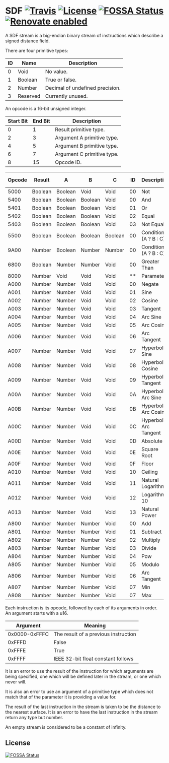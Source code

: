 # SDF [![Travis](https://img.shields.io/travis/jameswilddev/sdf.svg)](https://travis-ci.org/jameswilddev/sdf) [![License](https://img.shields.io/github/license/jameswilddev/sdf.svg)](https://github.com/jameswilddev/sdf/blob/master/license) [![FOSSA Status](https://app.fossa.io/api/projects/git%2Bgithub.com%2Fjameswilddev%2Fsdf.svg?type=shield)](https://app.fossa.io/projects/git%2Bgithub.com%2Fjameswilddev%2Fsdf?ref=badge_shield) [![Renovate enabled](https://img.shields.io/badge/renovate-enabled-brightgreen.svg)](https://renovatebot.com/)

A SDF stream is a big-endian binary stream of instructions which describe a
signed distance field.

There are four primitive types:

| ID | Name     | Description                     |
| -- | -------- | ------------------------------- |
| 0  | Void     | No value.                       |
| 1  | Boolean  | True or false.                  |
| 2  | Number   | Decimal of undefined precision. |
| 3  | Reserved | Currently unused.               |

An opcode is a 16-bit unsigned integer.

| Start Bit | End Bit | Description                                            |
| --------- | ------- | ------------------------------------------------------ |
| 0         | 1       | Result primitive type.                                 |
| 2         | 3       | Argument A primitive type.                             |
| 4         | 5       | Argument B primitive type.                             |
| 6         | 7       | Argument C primitive type.                             |
| 8         | 15      | Opcode ID.                                             |

| Opcode | Result  | A       | B       | C       | ID | Description             | Undefined Behavior |
| ------ | ------- | ------- | ------- | ------- | -- | ----------------------- | ------------------ |
| 5000   | Boolean | Boolean | Void    | Void    | 00 | Not                     |                    |
| 5400   | Boolean | Boolean | Boolean | Void    | 00 | And                     |                    |
| 5401   | Boolean | Boolean | Boolean | Void    | 01 | Or                      |                    |
| 5402   | Boolean | Boolean | Boolean | Void    | 02 | Equal                   |                    |
| 5403   | Boolean | Boolean | Boolean | Void    | 03 | Not Equal               |                    |
| 5500   | Boolean | Boolean | Boolean | Boolean | 00 | Conditional (A ? B : C) |                    |
| 9A00   | Number  | Boolean | Number  | Number  | 00 | Conditional (A ? B : C) |                    |
| 6800   | Boolean | Number  | Number  | Void    | 00 | Greater Than            | A = B              |
| 8000   | Number  | Void    | Void    | Void    | ** | Parameter               |                    |
| A000   | Number  | Number  | Void    | Void    | 00 | Negate                  |                    |
| A001   | Number  | Number  | Void    | Void    | 01 | Sine                    |                    |
| A002   | Number  | Number  | Void    | Void    | 02 | Cosine                  |                    |
| A003   | Number  | Number  | Void    | Void    | 03 | Tangent                 |                    |
| A004   | Number  | Number  | Void    | Void    | 04 | Arc Sine                |                    |
| A005   | Number  | Number  | Void    | Void    | 05 | Arc Cosine              |                    |
| A006   | Number  | Number  | Void    | Void    | 06 | Arc Tangent             |                    |
| A007   | Number  | Number  | Void    | Void    | 07 | Hyperbolic Sine         |                    |
| A008   | Number  | Number  | Void    | Void    | 08 | Hyperbolic Cosine       |                    |
| A009   | Number  | Number  | Void    | Void    | 09 | Hyperbolic Tangent      |                    |
| A00A   | Number  | Number  | Void    | Void    | 0A | Hyperbolic Arc Sine     |                    |
| A00B   | Number  | Number  | Void    | Void    | 0B | Hyperbolic Arc Cosine   |                    |
| A00C   | Number  | Number  | Void    | Void    | 0C | Hyperbolic Arc Tangent  |                    |
| A00D   | Number  | Number  | Void    | Void    | 0D | Absolute                |                    |
| A00E   | Number  | Number  | Void    | Void    | 0E | Square Root             |                    |
| A00F   | Number  | Number  | Void    | Void    | 0F | Floor                   |                    |
| A010   | Number  | Number  | Void    | Void    | 10 | Ceiling                 |                    |
| A011   | Number  | Number  | Void    | Void    | 11 | Natural Logarithm       |                    |
| A012   | Number  | Number  | Void    | Void    | 12 | Logarithm 10            |                    |
| A013   | Number  | Number  | Void    | Void    | 13 | Natural Power           |                    |
| A800   | Number  | Number  | Number  | Void    | 00 | Add                     |                    |
| A801   | Number  | Number  | Number  | Void    | 01 | Subtract                |                    |
| A802   | Number  | Number  | Number  | Void    | 02 | Multiply                |                    |
| A803   | Number  | Number  | Number  | Void    | 03 | Divide                  | B = 0              |
| A804   | Number  | Number  | Number  | Void    | 04 | Pow                     | A < 0              |
| A805   | Number  | Number  | Number  | Void    | 05 | Modulo                  |                    |
| A806   | Number  | Number  | Number  | Void    | 06 | Arc Tangent             |                    |
| A807   | Number  | Number  | Number  | Void    | 07 | Min                     |                    |
| A808   | Number  | Number  | Number  | Void    | 07 | Max                     |                    |

Each instruction is its opcode, followed by each of its arguments in order.  An
argument starts with a u16.

| Argument      | Meaning                              |
| ------------- | ------------------------------------ |
| 0x0000-0xFFFC | The result of a previous instruction |
| 0xFFFD        | False                                |
| 0xFFFE        | True                                 |
| 0xFFFF        | IEEE 32-bit float constant follows   |

It is an error to use the result of the instruction for which arguments are
being specified, one which will be defined later in the stream, or one which
never will.

It is also an error to use an argument of a primitive type which does not match
that of the parameter it is providing a value for.

The result of the last instruction in the stream is taken to be the distance to
the nearest surface.  It is an error to have the last instruction in the stream
return any type but number.

An empty stream is considered to be a constant of infinity.

## License

[![FOSSA Status](https://app.fossa.io/api/projects/git%2Bgithub.com%2Fjameswilddev%2Fsdf.svg?type=large)](https://app.fossa.io/projects/git%2Bgithub.com%2Fjameswilddev%2Fsdf?ref=badge_large)
